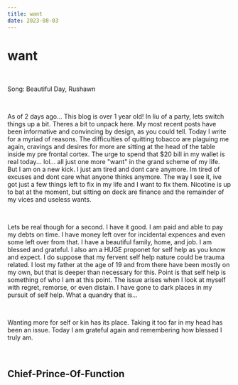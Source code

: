 ```yaml
---
title: want
date: 2023-08-03
---
```


# want

<br>

Song: Beautiful Day, Rushawn

<br>

As of 2 days ago... This blog is over 1 year old! In liu of a party, lets switch things up a bit. Theres a bit to unpack here. My most recent posts have been informative and convincing by design, as you could tell. Today I write for a myriad of reasons. The difficulties of quitting tobacco are plaguing me again, cravings and desires for more are sitting at the head of the table inside my pre frontal cortex. The urge to spend that $20 bill in my wallet is real today... lol... all just one more "want" in the grand scheme of my life. But I am on a new kick. I just am tired and dont care anymore. Im tired of excuses and dont care what anyone thinks anymore. The way I see it, ive got just a few things left to fix in my life and I want to fix them. Nicotine is up to bat at the moment, but sitting on deck are finance and the remainder of my vices and useless wants.

<br>

Lets be real though for a second. I have it good. I am paid and able to pay my debts on time. I have money left over for incidental expences and even some left over from that. I have a beautiful family, home, and job. I am blessed and grateful. I also am a HUGE proponet for self help as you know and expect. I do suppose that my fervent self help nature could be trauma related. I lost my father at the age of 19 and from there have been mostly on my own, but that is deeper than necessary for this. Point is that self help is something of who I am at this point. The issue arises when I look at myself with regret, remorse, or even distain. I have gone to dark places in my pursuit of self help. What a quandry that is...

<br>

Wanting more for self or kin has its place. Taking it too far in my head has been an issue. Today I am grateful again and remembering how blessed I truly am.

<br>

## Chief-Prince-Of-Function
